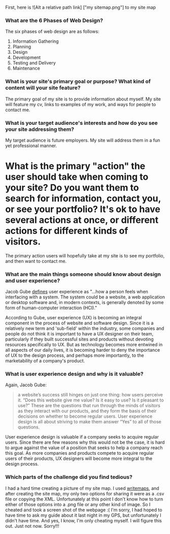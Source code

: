 First, here is ![Alt a relative path link] ["my sitemap.png"] to my site map

### What are the 6 Phases of Web Design?

The six phases of web design are as follows:

1. Information Gathering
2. Planning
3. Design
4. Development
5. Testing and Delivery
6. Maintenance

### What is your site's primary goal or purpose? What kind of content will your site feature?

The primary goal of my site is to provide information about myself. My site will feature my cv, links to examples of my work, and ways for people to contact me.

### What is your target audience's interests and how do you see your site addressing them?

My target audience is future employers. My site will address them in a fun yet professional manner.

# What is the primary "action" the user should take when coming to your site? Do you want them to search for information, contact you, or see your portfolio? It's ok to have several actions at once, or different actions for different kinds of visitors.

The primary action users will hopefully take at my site is to see my portfolio, and then want to contact me.

### What are the main things someone should know about design and user experience?

Jacob Gube [defines](http://www.smashingmagazine.com/2010/10/what-is-user-experience-design-overview-tools-and-resources)  user experience as "...how a person feels when interfacing with a system. The system could be a website, a web application or desktop software and, in modern contexts, is generally denoted by some form of human-computer interaction (HCI)."

According to Gube, user experience (UX) is becoming an integral component in the process of website and software design. Since it is a relatively new term and 'sub-field' within the industry, some companies and people do not think it is important to have a UX designer on their team, particularly if they built successful sites and products without devoting resources specifically to UX. But as technology becomes more entwined in all aspects of our daily lives, it is becoming harder to deny the importance of UX to the design process, and perhaps more importantly, to the marketability of a company's product.

### What is user experience design and why is it valuable?

Again, Jacob Gube:
> a website’s success still hinges on just one thing: how users perceive it. “Does this website give me value? Is it easy to use? Is it pleasant to use?” These are the questions that run through the minds of visitors as they interact with our products, and they form the basis of their decisions on whether to become regular users. User experience design is all about striving to make them answer “Yes” to all of those questions.

User experience design is valuable if a company seeks to acquire regular users. Since there are few reasons why this would not be the case, it is hard to argue against the value of a position that seeks to help a company reach this goal. As more companies and products compete to acquire regular users of their products, UX designers will become more integral to the design process.

### Which parts of the challenge did you find tedious?

I had a hard time creating a picture of my site map. I used [writemaps](https://www.writemaps.com/), and after creating the site map, my only two options for sharing it were as a .csv file or copying the XML. Unfortunately at this point I don't know how to turn either of those options into a .png file or any other kind of image. So I cheated and took a screen shot of the webpage :(  I'm sorry, I had hoped to have time to ask my guide about it last night in my GPS, but unfortunately I didn't have time. And yes, I know, I'm only cheating myself. I will figure this out. Just not now. Sorry!!!